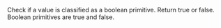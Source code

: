 
Check if a value is classified as a boolean primitive. Return true or false.
Boolean primitives are true and false.
